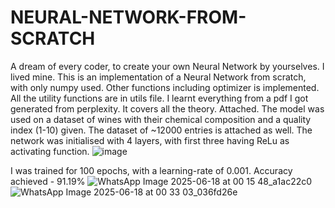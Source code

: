 # NEURAL-NETWORK-FROM-SCRATCH
A dream of every coder, to create your own Neural Network by yourselves. I lived mine. 
This is an implementation of a Neural Network from scratch, with only numpy used. Other functions including optimizer is implemented. 
All the utility functions are in utils file.
I learnt everything from a pdf I got generated from perplexity. It covers all the theory. Attached. 
The model was used on a dataset of wines with their chemical composition and a quality index (1-10) given. The dataset of ~12000 entries is attached as well. 
The network was initialised with 4 layers, with first three having ReLu as activating function. 
![image](https://github.com/user-attachments/assets/9ca01ae3-cc5f-4d3c-a7ef-8452f0b1d8bd)

I was trained for 100 epochs, with a learning-rate of 0.001. Accuracy achieved - 91.19%
![WhatsApp Image 2025-06-18 at 00 15 48_a1ac22c0](https://github.com/user-attachments/assets/a264e7fc-73cc-43ac-a043-ff3e4b8073f3)
![WhatsApp Image 2025-06-18 at 00 33 03_036fd26e](https://github.com/user-attachments/assets/833ffb15-fa94-494c-aa4c-fe147289509d)



 
